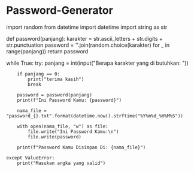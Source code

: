 # Password-Generator

import random
from datetime import datetime
import string as str

def password(panjang):
    karakter = str.ascii_letters + str.digits + str.punctuation
    password = ''.join(random.choice(karakter) for _ in range(panjang))
    return password

while True:
    try:
        panjang = int(input("Berapa karakter yang di butuhkan: "))
    
        if panjang == 0:
            print("terima kasih")
            break
    
        password = password(panjang)
        print(f"Ini Password Kamu: {password}")

        nama_file = "password_{}.txt".format(datetime.now().strftime("%Y%m%d_%H%M%S"))

        with open(nama_file, "w") as file:
            file.write("Ini Password Kamu:\n")
            file.write(password)

        print(f"Password Kamu Disimpan Di: {nama_file}")
     
    except ValueError:
        print("Masukan angka yang valid")
